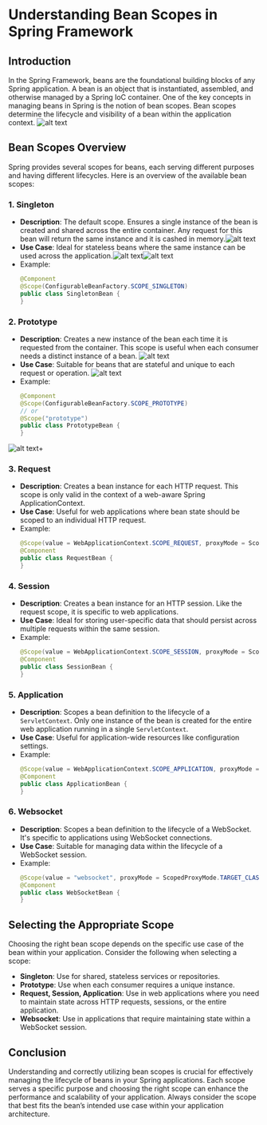 # Understanding Bean Scopes in Spring Framework

## Introduction

In the Spring Framework, beans are the foundational building blocks of any Spring application. A bean is an object that is instantiated, assembled, and otherwise managed by a Spring IoC container. One of the key concepts in managing beans in Spring is the notion of bean scopes. Bean scopes determine the lifecycle and visibility of a bean within the application context.
![alt text](<Images/Screenshot from 2024-02-28 17-43-58.png>)
## Bean Scopes Overview

Spring provides several scopes for beans, each serving different purposes and having different lifecycles. Here is an overview of the available bean scopes:

### 1. **Singleton**
- **Description**: The default scope. Ensures a single instance of the bean is created and shared across the entire container. Any request for this bean will return the same instance and it is cashed in memory.![alt text](<Images/Screenshot from 2024-02-28 17-26-59.png>)
- **Use Case**: Ideal for stateless beans where the same instance can be used across the application.![alt text](<Images/Screenshot from 2024-02-28 17-26-02.png>)![alt text](<Images/Screenshot from 2024-02-28 17-41-42.png>)
- Example:
    ```java
    @Component
    @Scope(ConfigurableBeanFactory.SCOPE_SINGLETON)
    public class SingletonBean {
    }
    ```

### 2. **Prototype**
- **Description**: Creates a new instance of the bean each time it is requested from the container. This scope is useful when each consumer needs a distinct instance of a bean.
![alt text](<Images/Screenshot from 2024-02-28 17-45-33.png>)
- **Use Case**: Suitable for beans that are stateful and unique to each request or operation.
![alt text](<Images/Screenshot from 2024-02-28 17-47-01.png>)
- Example:
    ```java
    @Component
    @Scope(ConfigurableBeanFactory.SCOPE_PROTOTYPE) 
    // or
    @Scope("prototype")
    public class PrototypeBean {
    }
    ```
![alt text](<Images/Screenshot from 2024-02-28 17-48-57.png>)+

### 3. **Request**
- **Description**: Creates a bean instance for each HTTP request. This scope is only valid in the context of a web-aware Spring ApplicationContext.
- **Use Case**: Useful for web applications where bean state should be scoped to an individual HTTP request.
- Example:
    ```java
    @Scope(value = WebApplicationContext.SCOPE_REQUEST, proxyMode = ScopedProxyMode.TARGET_CLASS)
    @Component
    public class RequestBean {
    }
    ```

### 4. **Session**
- **Description**: Creates a bean instance for an HTTP session. Like the request scope, it is specific to web applications.
- **Use Case**: Ideal for storing user-specific data that should persist across multiple requests within the same session.
- Example:
    ```java
    @Scope(value = WebApplicationContext.SCOPE_SESSION, proxyMode = ScopedProxyMode.TARGET_CLASS)
    @Component
    public class SessionBean {
    }
    ```

### 5. **Application**
- **Description**: Scopes a bean definition to the lifecycle of a `ServletContext`. Only one instance of the bean is created for the entire web application running in a single `ServletContext`.
- **Use Case**: Useful for application-wide resources like configuration settings.
- Example:
    ```java
    @Scope(value = WebApplicationContext.SCOPE_APPLICATION, proxyMode = ScopedProxyMode.TARGET_CLASS)
    @Component
    public class ApplicationBean {
    }
    ```

### 6. **Websocket**
- **Description**: Scopes a bean definition to the lifecycle of a WebSocket. It's specific to applications using WebSocket connections.
- **Use Case**: Suitable for managing data within the lifecycle of a WebSocket session.
- Example:
    ```java
    @Scope(value = "websocket", proxyMode = ScopedProxyMode.TARGET_CLASS)
    @Component
    public class WebSocketBean {
    }
    ```

## Selecting the Appropriate Scope

Choosing the right bean scope depends on the specific use case of the bean within your application. Consider the following when selecting a scope:

- **Singleton**: Use for shared, stateless services or repositories.
- **Prototype**: Use when each consumer requires a unique instance.
- **Request, Session, Application**: Use in web applications where you need to maintain state across HTTP requests, sessions, or the entire application.
- **Websocket**: Use in applications that require maintaining state within a WebSocket session.

## Conclusion

Understanding and correctly utilizing bean scopes is crucial for effectively managing the lifecycle of beans in your Spring applications. Each scope serves a specific purpose and choosing the right scope can enhance the performance and scalability of your application. Always consider the scope that best fits the bean’s intended use case within your application architecture.